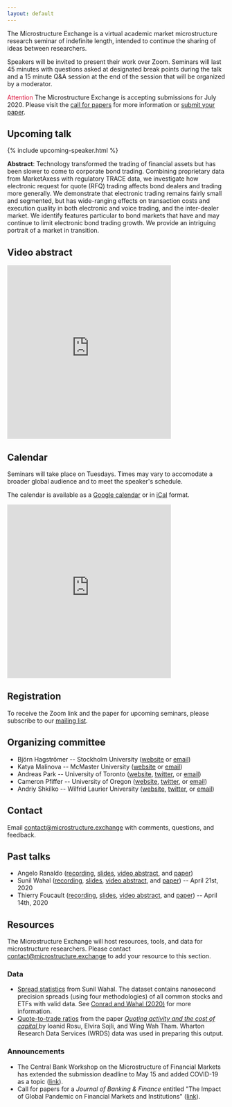 ```yaml
---
layout: default
---
```


The Microstructure Exchange is a virtual academic market microstructure research seminar of indefinite length, intended to continue the sharing of ideas between researchers.

Speakers will be invited to present their work over Zoom. Seminars will last 45 minutes with questions asked at designated break points during the talk and a 15 minute Q&A session at the end of the session that will be organized by a moderator.

<div class="cfp">
<span style="color: crimson"> Attention </span> The Microstructure Exchange is accepting submissions for July 2020. Please visit the <a href="/emerging-scholars">call for papers</a> for more information or <a href="https://www.research.net/r/TME-2020">submit your paper</a>.
</div>

## Upcoming talk

{% include upcoming-speaker.html %}

**Abstract**: Technology transformed the trading of financial assets but has been slower to come to corporate bond trading. Combining proprietary data from MarketAxess with regulatory TRACE data, we investigate how electronic request for quote (RFQ) trading affects bond dealers and trading more generally. We demonstrate that electronic trading remains fairly small and segmented, but has wide-ranging effects on transaction costs and execution quality in both electronic and voice trading, and the inter-dealer market. We identify features particular to bond markets that have and may continue to limit electronic bond trading growth. We provide an intriguing portrait of a market in transition.


## Video abstract

<iframe width="75%" height="400" src="https://www.youtube-nocookie.com/embed/9Qtg0ZFDics" frameborder="0" allow="accelerometer; autoplay; encrypted-media; gyroscope; picture-in-picture" allowfullscreen></iframe>

## Calendar 

Seminars will take place on Tuesdays. Times may vary to accomodate a broader global audience and to meet the speaker's schedule.

The calendar is available as a [Google calendar](https://calendar.google.com/calendar/embed?src=906bt212ejrvu8qnhtmv5ejms0%40group.calendar.google.com&ctz=America%2FNew_York) or in [iCal](https://calendar.google.com/calendar/ical/906bt212ejrvu8qnhtmv5ejms0%40group.calendar.google.com/public/basic.ics) format.

<iframe src="https://calendar.google.com/calendar/embed?height=400&amp;wkst=1&amp;bgcolor=%23fffaf0&amp;ctz=America%2FNew_York&amp;src=OTA2YnQyMTJlanJ2dThxbmh0bXY1ZWptczBAZ3JvdXAuY2FsZW5kYXIuZ29vZ2xlLmNvbQ&amp;color=%233F51B5&amp;mode=AGENDA&amp;title=The%20Microstructure%20Exchange%3A%20Speaker%20List" style="border-width:0" width="75%" height="400" frameborder="0" scrolling="no"></iframe>

## Registration

To receive the Zoom link and the paper for upcoming seminars, please subscribe to our [mailing list](https://tinyletter.com/microstructure-exchange). 

## Organizing committee

- Björn Hagströmer -- Stockholm University ([website](https://hagstromer.org/) or [email](mailto:bjh@sbs.su.se))
- Katya Malinova -- McMaster University ([website](https://sites.google.com/site/katyamalinova/) or [email](mailto:malinovk@mcmaster.ca))
- Andreas Park -- University of Toronto ([website](https://sites.google.com/site/parkandreas/), [twitter](https://twitter.com/financeutm), or [email](mailto:andreas.park@rotman.utoronto.ca))
- Cameron Pfiffer -- University of Oregon ([website](https://cameron.pfiffer.org), [twitter](https://twitter.com/cameron_pfiffer), or [email](mailto:cpfiffer@uoregon.edu))
- Andriy Shkilko -- Wilfrid Laurier University ([website](https://www.wlu.ca/academics/faculties/lazaridis-school-of-business-and-economics/faculty-profiles/andriy-shkilko/index.html), [twitter](https://twitter.com/AndriyShkilko), or [email](ashkilko@wlu.ca))

## Contact

Email [contact@microstructure.exchange](mailto:contact@microstructure.exchange) with comments, questions, and feedback.

## Past talks

- Angelo Ranaldo ([recording](https://www.youtube.com/watch?v=DY-YA4KYn5w), [slides](/slides/RanaldoSomogyi_webinar20200428_slides.pdf), [video abstract](https://www.youtube.com/watch?v=3ormJqfCx-o), and [paper](https://papers.ssrn.com/sol3/papers.cfm?abstract_id=3263279))
- Sunil Wahal ([recording](https://youtu.be/3QiHYYw1zII), [slides](/slides/AlgoMicroExch.pdf), [video abstract](https://www.youtube.com/watch?v=tcc41xI6vQw&feature=youtu.be), and [paper](https://papers.ssrn.com/sol3/papers.cfm?abstract_id=3497001)) -- April 21st, 2020
- Thierry Foucault ([recording](https://www.youtube.com/watch?v=bgS9zjKN7Gc&feature=youtu.be), [slides](slides/DataMining_Slides_MicExchangeApril2.pdf), [video abstract](https://www.youtube.com/watch?v=-4ZiSoHkkPI&t=7s), and [paper](/papers/Equi_Data_Mining_maktmicroexchange_seminar.pdf)) -- April 14th, 2020

## Resources

The Microstructure Exchange will host resources, tools, and data for microstructure researchers. Please contact [contact@microstructure.exchange](mailto:contact@microstructure.exchange) to add your resource to this section.

### Data

- [Spread statistics](https://research.wpcarey.asu.edu/investment-engineering/spread-statistics/) from Sunil Wahal. The dataset contains nanosecond precision spreads (using four methodologies) of all common stocks and ETFs with valid data. See [Conrad and Wahal (2020)](https://www.sciencedirect.com/science/article/pii/S0304405X19302272?casa_token=J1PxSM5ItqgAAAAA:mpytum5FSdQUbwVAkfsWEJE-mg3vY29IfeZXa7rYB1B_KV9RFAsumYYcuHWf7UdhONaoTfCzlsE) for more information.
- [Quote-to-trade ratios](https://drive.google.com/file/d/1H8wMvA_59-N5Y_xiDPGTbpBsX5BFwOIV/view) from the paper [_Quoting activity and the cost of capital_ ](https://papers.ssrn.com/sol3/papers.cfm?abstract_id=3005928) by Ioanid Rosu, Elvira Sojli, and Wing Wah Tham. Wharton Research Data Services (WRDS) data was used in preparing this output.

### Announcements

- The Central Bank Workshop on the Microstructure of Financial Markets has extended the submission deadline to May 15 and added COVID-19 as a topic ([link](https://sites.google.com/view/cbconf-microfin/)).
- Call for papers for a _Journal of Banking & Finance_ entitled "The Impact of Global Pandemic on Financial Markets and Institutions" ([link](https://www.journals.elsevier.com/journal-of-banking-and-finance/call-for-papers/special-issue-the-impact-of-global-pandemic)). 
